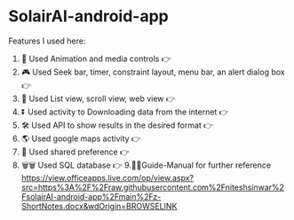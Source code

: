 # SolairAI-android-app
Features I used here:
1. 🌆 Used Animation and media controls  👉
2. 🎮 Used Seek bar, timer, constraint layout, menu bar, an alert dialog box 👉
3. 📃 Used List view, scroll view, web view 👉
4. ⏬ Used activity to Downloading data from the internet 👉
5. 🛠  Used API to show results in the desired format 👉
6. 🌎 Used google maps activity 👉
7. 📅 Used shared preference 👉
8. 🗑🗑 Used SQL database 👉
9.📕📖Guide-Manual for further reference  https://view.officeapps.live.com/op/view.aspx?src=https%3A%2F%2Fraw.githubusercontent.com%2Fniteshsinwar%2FsolairAI-android-app%2Fmain%2Fz-ShortNotes.docx&wdOrigin=BROWSELINK

